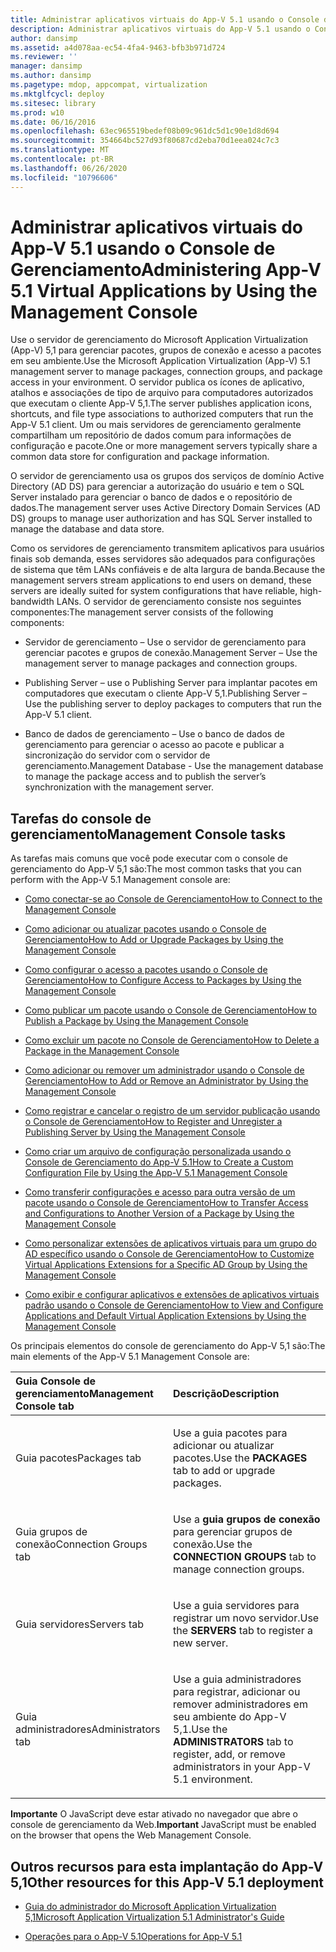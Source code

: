 ```yaml
---
title: Administrar aplicativos virtuais do App-V 5.1 usando o Console de Gerenciamento
description: Administrar aplicativos virtuais do App-V 5.1 usando o Console de Gerenciamento
author: dansimp
ms.assetid: a4d078aa-ec54-4fa4-9463-bfb3b971d724
ms.reviewer: ''
manager: dansimp
ms.author: dansimp
ms.pagetype: mdop, appcompat, virtualization
ms.mktglfcycl: deploy
ms.sitesec: library
ms.prod: w10
ms.date: 06/16/2016
ms.openlocfilehash: 63ec965519bedef08b09c961dc5d1c90e1d8d694
ms.sourcegitcommit: 354664bc527d93f80687cd2eba70d1eea024c7c3
ms.translationtype: MT
ms.contentlocale: pt-BR
ms.lasthandoff: 06/26/2020
ms.locfileid: "10796606"
---
```

# <span data-ttu-id="2fe4a-103">Administrar aplicativos virtuais do App-V 5.1 usando o Console de Gerenciamento</span><span class="sxs-lookup"><span data-stu-id="2fe4a-103">Administering App-V 5.1 Virtual Applications by Using the Management Console</span></span>


<span data-ttu-id="2fe4a-104">Use o servidor de gerenciamento do Microsoft Application Virtualization (App-V) 5,1 para gerenciar pacotes, grupos de conexão e acesso a pacotes em seu ambiente.</span><span class="sxs-lookup"><span data-stu-id="2fe4a-104">Use the Microsoft Application Virtualization (App-V) 5.1 management server to manage packages, connection groups, and package access in your environment.</span></span> <span data-ttu-id="2fe4a-105">O servidor publica os ícones de aplicativo, atalhos e associações de tipo de arquivo para computadores autorizados que executam o cliente App-V 5,1.</span><span class="sxs-lookup"><span data-stu-id="2fe4a-105">The server publishes application icons, shortcuts, and file type associations to authorized computers that run the App-V 5.1 client.</span></span> <span data-ttu-id="2fe4a-106">Um ou mais servidores de gerenciamento geralmente compartilham um repositório de dados comum para informações de configuração e pacote.</span><span class="sxs-lookup"><span data-stu-id="2fe4a-106">One or more management servers typically share a common data store for configuration and package information.</span></span>

<span data-ttu-id="2fe4a-107">O servidor de gerenciamento usa os grupos dos serviços de domínio Active Directory (AD DS) para gerenciar a autorização do usuário e tem o SQL Server instalado para gerenciar o banco de dados e o repositório de dados.</span><span class="sxs-lookup"><span data-stu-id="2fe4a-107">The management server uses Active Directory Domain Services (AD DS) groups to manage user authorization and has SQL Server installed to manage the database and data store.</span></span>

<span data-ttu-id="2fe4a-108">Como os servidores de gerenciamento transmitem aplicativos para usuários finais sob demanda, esses servidores são adequados para configurações de sistema que têm LANs confiáveis e de alta largura de banda.</span><span class="sxs-lookup"><span data-stu-id="2fe4a-108">Because the management servers stream applications to end users on demand, these servers are ideally suited for system configurations that have reliable, high-bandwidth LANs.</span></span> <span data-ttu-id="2fe4a-109">O servidor de gerenciamento consiste nos seguintes componentes:</span><span class="sxs-lookup"><span data-stu-id="2fe4a-109">The management server consists of the following components:</span></span>

-   <span data-ttu-id="2fe4a-110">Servidor de gerenciamento – Use o servidor de gerenciamento para gerenciar pacotes e grupos de conexão.</span><span class="sxs-lookup"><span data-stu-id="2fe4a-110">Management Server – Use the management server to manage packages and connection groups.</span></span>

-   <span data-ttu-id="2fe4a-111">Publishing Server – use o Publishing Server para implantar pacotes em computadores que executam o cliente App-V 5,1.</span><span class="sxs-lookup"><span data-stu-id="2fe4a-111">Publishing Server – Use the publishing server to deploy packages to computers that run the App-V 5.1 client.</span></span>

-   <span data-ttu-id="2fe4a-112">Banco de dados de gerenciamento – Use o banco de dados de gerenciamento para gerenciar o acesso ao pacote e publicar a sincronização do servidor com o servidor de gerenciamento.</span><span class="sxs-lookup"><span data-stu-id="2fe4a-112">Management Database - Use the management database to manage the package access and to publish the server’s synchronization with the management server.</span></span>

## <span data-ttu-id="2fe4a-113">Tarefas do console de gerenciamento</span><span class="sxs-lookup"><span data-stu-id="2fe4a-113">Management Console tasks</span></span>


<span data-ttu-id="2fe4a-114">As tarefas mais comuns que você pode executar com o console de gerenciamento do App-V 5,1 são:</span><span class="sxs-lookup"><span data-stu-id="2fe4a-114">The most common tasks that you can perform with the App-V 5.1 Management console are:</span></span>

-   [<span data-ttu-id="2fe4a-115">Como conectar-se ao Console de Gerenciamento</span><span class="sxs-lookup"><span data-stu-id="2fe4a-115">How to Connect to the Management Console</span></span>](how-to-connect-to-the-management-console-51.md)

-   [<span data-ttu-id="2fe4a-116">Como adicionar ou atualizar pacotes usando o Console de Gerenciamento</span><span class="sxs-lookup"><span data-stu-id="2fe4a-116">How to Add or Upgrade Packages by Using the Management Console</span></span>](how-to-add-or-upgrade-packages-by-using-the-management-console-51-gb18030.md)

-   [<span data-ttu-id="2fe4a-117">Como configurar o acesso a pacotes usando o Console de Gerenciamento</span><span class="sxs-lookup"><span data-stu-id="2fe4a-117">How to Configure Access to Packages by Using the Management Console</span></span>](how-to-configure-access-to-packages-by-using-the-management-console-51.md)

-   [<span data-ttu-id="2fe4a-118">Como publicar um pacote usando o Console de Gerenciamento</span><span class="sxs-lookup"><span data-stu-id="2fe4a-118">How to Publish a Package by Using the Management Console</span></span>](how-to-publish-a-package-by-using-the-management-console-51.md)

-   [<span data-ttu-id="2fe4a-119">Como excluir um pacote no Console de Gerenciamento</span><span class="sxs-lookup"><span data-stu-id="2fe4a-119">How to Delete a Package in the Management Console</span></span>](how-to-delete-a-package-in-the-management-console-51.md)

-   [<span data-ttu-id="2fe4a-120">Como adicionar ou remover um administrador usando o Console de Gerenciamento</span><span class="sxs-lookup"><span data-stu-id="2fe4a-120">How to Add or Remove an Administrator by Using the Management Console</span></span>](how-to-add-or-remove-an-administrator-by-using-the-management-console51.md)

-   [<span data-ttu-id="2fe4a-121">Como registrar e cancelar o registro de um servidor publicação usando o Console de Gerenciamento</span><span class="sxs-lookup"><span data-stu-id="2fe4a-121">How to Register and Unregister a Publishing Server by Using the Management Console</span></span>](how-to-register-and-unregister-a-publishing-server-by-using-the-management-console51.md)

-   [<span data-ttu-id="2fe4a-122">Como criar um arquivo de configuração personalizada usando o Console de Gerenciamento do App-V 5.1</span><span class="sxs-lookup"><span data-stu-id="2fe4a-122">How to Create a Custom Configuration File by Using the App-V 5.1 Management Console</span></span>](how-to-create-a-custom-configuration-file-by-using-the-app-v-51-management-console.md)

-   [<span data-ttu-id="2fe4a-123">Como transferir configurações e acesso para outra versão de um pacote usando o Console de Gerenciamento</span><span class="sxs-lookup"><span data-stu-id="2fe4a-123">How to Transfer Access and Configurations to Another Version of a Package by Using the Management Console</span></span>](how-to-transfer-access-and-configurations-to-another-version-of-a-package-by-using-the-management-console51.md)

-   [<span data-ttu-id="2fe4a-124">Como personalizar extensões de aplicativos virtuais para um grupo do AD específico usando o Console de Gerenciamento</span><span class="sxs-lookup"><span data-stu-id="2fe4a-124">How to Customize Virtual Applications Extensions for a Specific AD Group by Using the Management Console</span></span>](how-to-customize-virtual-applications-extensions-for-a-specific-ad-group-by-using-the-management-console51.md)

-   [<span data-ttu-id="2fe4a-125">Como exibir e configurar aplicativos e extensões de aplicativos virtuais padrão usando o Console de Gerenciamento</span><span class="sxs-lookup"><span data-stu-id="2fe4a-125">How to View and Configure Applications and Default Virtual Application Extensions by Using the Management Console</span></span>](how-to-view-and-configure-applications-and-default-virtual-application-extensions-by-using-the-management-console-beta.md)

<span data-ttu-id="2fe4a-126">Os principais elementos do console de gerenciamento do App-V 5,1 são:</span><span class="sxs-lookup"><span data-stu-id="2fe4a-126">The main elements of the App-V 5.1 Management Console are:</span></span>

<table>
<colgroup>
<col width="50%" />
<col width="50%" />
</colgroup>
<thead>
<tr class="header">
<th align="left"><span data-ttu-id="2fe4a-127">Guia Console de gerenciamento</span><span class="sxs-lookup"><span data-stu-id="2fe4a-127">Management Console tab</span></span></th>
<th align="left"><span data-ttu-id="2fe4a-128">Descrição</span><span class="sxs-lookup"><span data-stu-id="2fe4a-128">Description</span></span></th>
</tr>
</thead>
<tbody>
<tr class="odd">
<td align="left"><p><span data-ttu-id="2fe4a-129">Guia pacotes</span><span class="sxs-lookup"><span data-stu-id="2fe4a-129">Packages tab</span></span></p></td>
<td align="left"><p><span data-ttu-id="2fe4a-130">Use a <strong> </strong> guia pacotes para adicionar ou atualizar pacotes.</span><span class="sxs-lookup"><span data-stu-id="2fe4a-130">Use the <strong>PACKAGES</strong> tab to add or upgrade packages.</span></span></p></td>
</tr>
<tr class="even">
<td align="left"><p><span data-ttu-id="2fe4a-131">Guia grupos de conexão</span><span class="sxs-lookup"><span data-stu-id="2fe4a-131">Connection Groups tab</span></span></p></td>
<td align="left"><p><span data-ttu-id="2fe4a-132">Use a <strong> guia grupos de conexão </strong> para gerenciar grupos de conexão.</span><span class="sxs-lookup"><span data-stu-id="2fe4a-132">Use the <strong>CONNECTION GROUPS</strong> tab to manage connection groups.</span></span></p></td>
</tr>
<tr class="odd">
<td align="left"><p><span data-ttu-id="2fe4a-133">Guia servidores</span><span class="sxs-lookup"><span data-stu-id="2fe4a-133">Servers tab</span></span></p></td>
<td align="left"><p><span data-ttu-id="2fe4a-134">Use a <strong> </strong> guia servidores para registrar um novo servidor.</span><span class="sxs-lookup"><span data-stu-id="2fe4a-134">Use the <strong>SERVERS</strong> tab to register a new server.</span></span></p></td>
</tr>
<tr class="even">
<td align="left"><p><span data-ttu-id="2fe4a-135">Guia administradores</span><span class="sxs-lookup"><span data-stu-id="2fe4a-135">Administrators tab</span></span></p></td>
<td align="left"><p><span data-ttu-id="2fe4a-136">Use a <strong> </strong> guia administradores para registrar, adicionar ou remover administradores em seu ambiente do App-V 5,1.</span><span class="sxs-lookup"><span data-stu-id="2fe4a-136">Use the <strong>ADMINISTRATORS</strong> tab to register, add, or remove administrators in your App-V 5.1 environment.</span></span></p></td>
</tr>
</tbody>
</table>

 

<span data-ttu-id="2fe4a-137">**Importante**  O JavaScript deve estar ativado no navegador que abre o console de gerenciamento da Web.</span><span class="sxs-lookup"><span data-stu-id="2fe4a-137">**Important** JavaScript must be enabled on the browser that opens the Web Management Console.</span></span>

 






## <a href="" id="other-resources-for-this-app-v-5-1-deployment-"></a><span data-ttu-id="2fe4a-138">Outros recursos para esta implantação do App-V 5,1</span><span class="sxs-lookup"><span data-stu-id="2fe4a-138">Other resources for this App-V 5.1 deployment</span></span>


-   [<span data-ttu-id="2fe4a-139">Guia do administrador do Microsoft Application Virtualization 5,1</span><span class="sxs-lookup"><span data-stu-id="2fe4a-139">Microsoft Application Virtualization 5.1 Administrator's Guide</span></span>](microsoft-application-virtualization-51-administrators-guide.md)

-   [<span data-ttu-id="2fe4a-140">Operações para o App-V 5.1</span><span class="sxs-lookup"><span data-stu-id="2fe4a-140">Operations for App-V 5.1</span></span>](operations-for-app-v-51.md)

 

 





